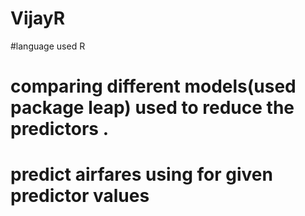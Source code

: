 # VijayR
#language used R
# comparing different models(used package leap) used to reduce the predictors .
# predict airfares using for given predictor values
